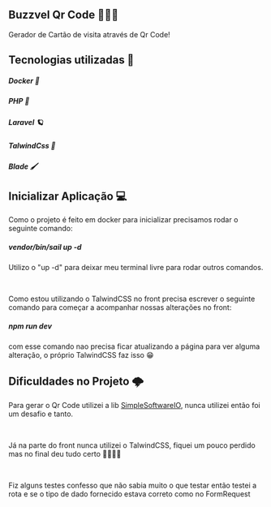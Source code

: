 ## Buzzvel Qr Code 👨🏽‍💻

<p> Gerador de Cartão de visita através de Qr Code! </p>

## Tecnologias utilizadas 🚀

<h5>Docker 🐳</h5>
<h5>PHP 🔵</h5>
<h5>Laravel 🪐</h5>
<h5>TalwindCss 🎨</h5>
<h5>Blade 🖌</h5>

## Inicializar Aplicação 💻

<p>Como o projeto é feito em docker para inicializar precisamos rodar o seguinte comando:</p>
<h5>vendor/bin/sail up -d</h5>
<p>Utilizo o "up -d" para deixar meu terminal livre para rodar outros comandos.</p></br>

<p>Como estou utilizando o TalwindCSS no front precisa escrever o seguinte comando para começar a acompanhar nossas alterações no front: </p>
<h5>npm run dev</h5>
<p> com esse comando nao precisa ficar atualizando a página para ver alguma alteração, o próprio TalwindCSS faz isso 😁 </p>

## Dificuldades no Projeto 🌩

<p>Para gerar o Qr Code utilizei a lib <a href = "https://github.com/SimpleSoftwareIO/simple-qrcode">SimpleSoftwareIO</a>, nunca utilizei então foi um desafio e tanto. </p></br>
<p>Já na parte do front nunca utilizei o TalwindCSS, fiquei um pouco perdido mas no final deu tudo certo 🙏🏽🙏🏽</p></br>
<p>Fiz alguns testes confesso que não sabia muito o que testar então testei a rota e se o tipo de dado fornecido estava correto como no FormRequest</p></br>

